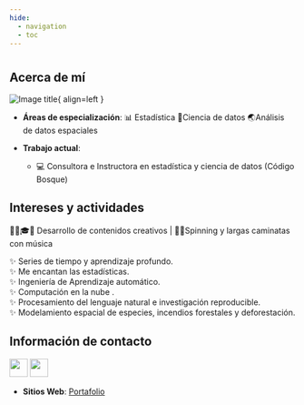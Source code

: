 ```yaml
---
hide:
  - navigation
  - toc
---
```

#
## **Acerca de mí** 
![Image title](https://dummyimage.com/600x400/eee/aaa){ align=left }
* **Áreas de especialización**: 📊 Estadística  📰Ciencia de datos 🌏Análisis de datos espaciales

* **Trabajo actual**: 
    * 💻 Consultora e Instructora en estadística y ciencia de datos (Código Bosque)
## **Intereses y actividades** 

👩‍💻🎓💝 Desarrollo de contenidos  creativos   | 🚴🚶Spinning y largas caminatas con música

✨ Series de tiempo y aprendizaje profundo.  <br>
✨ Me encantan las estadísticas. <br> 
✨ Ingeniería de Aprendizaje automático.  <br> 
✨ Computación en la nube . <br> 
✨ Procesamiento del lenguaje natural e investigación reproducible. <br> 
✨ Modelamiento espacial de especies,  incendios forestales y deforestación. <br> 

## **Información de contacto** 

<p align="left"> 
<a href="https://github.com/CorinaDS" target="_blank" rel="noreferrer"><img src="https://icones.pro/wp-content/uploads/2021/06/icone-github-noir.png" width="32" height="32" /></a>
<a href="https://www.linkedin.com/in/cearth" target="_blank" rel="noreferrer"><img src="https://icones.pro/wp-content/uploads/2021/03/icone-linkedin-ronde-originale.png" width="32" height="32" /></a> 
</p>

 - **Sitios Web**: [Portafolio](https://corinads.github.io/data-portfolio/)

